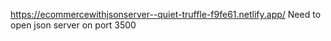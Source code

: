 https://ecommercewithjsonserver--quiet-truffle-f9fe61.netlify.app/
Need to open json server on port 3500
